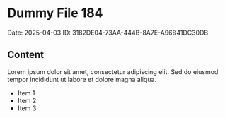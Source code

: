 # Dummy File 184

Date: 2025-04-03
ID: 3182DE04-73AA-444B-8A7E-A96B41DC30DB

## Content

Lorem ipsum dolor sit amet, consectetur adipiscing elit.
Sed do eiusmod tempor incididunt ut labore et dolore magna aliqua.

* Item 1
* Item 2
* Item 3
